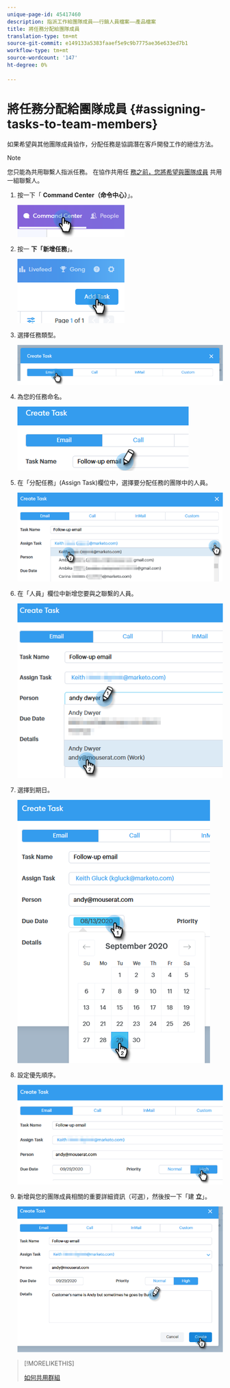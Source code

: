 ```yaml
---
unique-page-id: 45417460
description: 指派工作給團隊成員——行銷人員檔案——產品檔案
title: 將任務分配給團隊成員
translation-type: tm+mt
source-git-commit: e149133a5383faaef5e9c9b7775ae36e633ed7b1
workflow-type: tm+mt
source-wordcount: '147'
ht-degree: 0%

---
```



# 將任務分配給團隊成員 {#assigning-tasks-to-team-members}

如果希望與其他團隊成員協作，分配任務是協調潛在客戶開發工作的絕佳方法。

>[!NOTE]
>
>您只能為共用聯繫人指派任務。 在協作共用任 [務之前，您將希望與團隊成員](http://docs.marketo.com/x/fwDb) 共用一組聯繫人。

1. 按一下「 **Command Center（命令中心）**」。

   ![](assets/one-1.png)

1. 按一 **下「新增任務**」。

   ![](assets/two-1.png)

1. 選擇任務類型。

   ![](assets/three-1.png)

1. 為您的任務命名。

   ![](assets/four-1.png)

1. 在「分配任務」(Assign Task)欄位中，選擇要分配任務的團隊中的人員。

   ![](assets/five.png)

1. 在「人員」欄位中新增您要與之聯繫的人員。

   ![](assets/six.png)

1. 選擇到期日。

   ![](assets/seven.png)

1. 設定優先順序。

   ![](assets/eight.png)

1. 新增與您的團隊成員相關的重要詳細資訊（可選），然後按一下「建 **立**」。

   ![](assets/nine.png)

>[!MORELIKETHIS]
>
>[如何共用群組](http://docs.marketo.com/x/fwDb)

